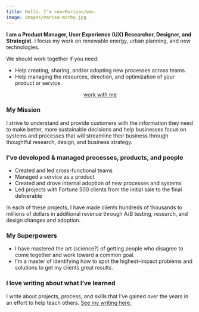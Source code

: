 ```yaml
---
title: Hello. I’m <em>Marisa</em>.
image: images/marisa-morby.jpg
---
```


**I am a Product Manager, User Experience (UX) Researcher, Designer, and Strategist.** I focus my work on renewable energy, urban planning, and new technologies.

We should work together if you need:

- Help creating, sharing, and/or adopting new processes across teams.
- Help managing the resources, direction, and optimization of your product or service.

<p style="text-align: center">
  <a
    class="button"
    style="display: inline-block;"
    href="#contact"
  >
    <span>work with me</span>
  </a>
</p>

### My Mission

I strive to understand and provide customers with the information they need to make better, more sustainable decisions and help businesses focus on systems and processes that will streamline their business through thoughtful research, design, and business strategy.

### I’ve developed & managed processes, products, and people

- Created and led cross-functional teams
- Managed a service as a product
- Created and drove internal adoption of new processes and systems
- Led projects with Fortune 500 clients from the initial sale to the final deliverable

In each of these projects, I have made clients hundreds of thousands to millions of dollars in additional revenue through A/B testing, research, and design changes and adoption.

### My Superpowers

- I have mastered the art (science?) of getting people who disagree to come together and work toward a common goal.
- I’m a master of identifying how to spot the highest-impact problems and solutions to get my clients great results.

### I love writing about what I’ve learned

I write about projects, process, and skills that I’ve gained over the years in an effort to help teach others. [See my writing here.](https://medium.com/@marisamorby)
